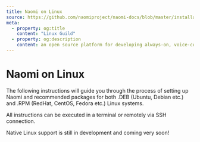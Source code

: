 ```yaml
---
title: Naomi on Linux
source: https://github.com/naomiproject/naomi-docs/blob/master/installation/linux.md
meta:
  - property: og:title
    content: "Linux Guild"
  - property: og:description
    content: an open source platform for developing always-on, voice-controlled applications
---
```


# Naomi on Linux

The following instructions will guide you through the process of setting up Naomi and recommended packages for both .DEB (Ubuntu, Debian etc.) and .RPM (RedHat, CentOS, Fedora etc.) Linux systems.

All instructions can be executed in a terminal or remotely via SSH connection.

Native Linux support is still in development and coming very soon!

<DocPreviousVersions/>
<EditPageLink/>
